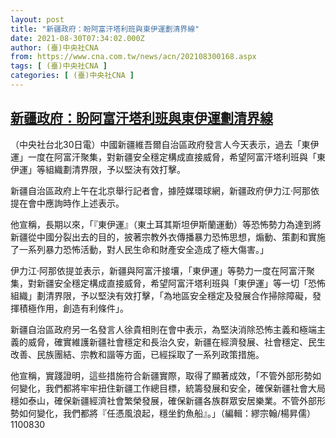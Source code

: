 ```yaml
---
layout: post
title: "新疆政府：盼阿富汗塔利班與東伊運劃清界線"
date: 2021-08-30T07:34:02.000Z
author: (臺)中央社CNA
from: https://www.cna.com.tw/news/acn/202108300168.aspx
tags: [ (臺)中央社CNA ]
categories: [ (臺)中央社CNA ]
---
```

<!--1630308842000-->
[新疆政府：盼阿富汗塔利班與東伊運劃清界線](https://www.cna.com.tw/news/acn/202108300168.aspx)
------

<div>
<div></div><div class="paragraph"><p>（中央社台北30日電）中國新疆維吾爾自治區政府發言人今天表示，過去「東伊運」一度在阿富汗聚集，對新疆安全穩定構成直接威脅，希望阿富汗塔利班與「東伊運」等組織劃清界限，予以堅決有效打擊。</p><p>新疆自治區政府上午在北京舉行記者會，據陸媒環球網，新疆政府伊力江‧阿那依提在會中應詢時作上述表示。</p><p>他宣稱，長期以來，「『東伊運』（東土耳其斯坦伊斯蘭運動）等恐怖勢力為達到將新疆從中國分裂出去的目的，披著宗教外衣傳播暴力恐怖思想，煽動、策劃和實施了一系列暴力恐怖活動，對人民生命和財產安全造成了極大傷害。」</p><p>伊力江‧阿那依提並表示，新疆與阿富汗接壤，「東伊運」等勢力一度在阿富汗聚集，對新疆安全穩定構成直接威脅，希望阿富汗塔利班與「東伊運」等一切「恐怖組織」劃清界限，予以堅決有效打擊，「為地區安全穩定及發展合作掃除障礙，發揮積極作用，創造有利條件」。</p><p>新疆自治區政府另一名發言人徐貴相則在會中表示，為堅決消除恐怖主義和極端主義的威脅，確實維護新疆社會穩定和長治久安，新疆在經濟發展、社會穩定、民生改善、民族團結、宗教和諧等方面，已經採取了一系列政策措施。</p><p>他宣稱，實踐證明，這些措施符合新疆實際，取得了顯著成效，「不管外部形勢如何變化，我們都將牢牢扭住新疆工作總目標，統籌發展和安全，確保新疆社會大局穩如泰山，確保新疆經濟社會繁榮發展，確保新疆各族群眾安居樂業。不管外部形勢如何變化，我們都將『任憑風浪起，穩坐釣魚船』。」（編輯：繆宗翰/楊昇儒）1100830</p></div>
</div>
